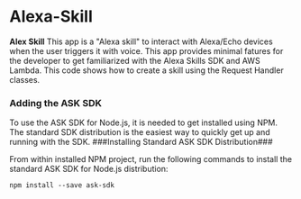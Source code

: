 # Alexa-Skill
**Alex Skill**
This app is a "Alexa skill" to interact with Alexa/Echo devices when the user triggers it with voice. This app provides minimal fatures for the developer to get familiarized with the Alexa Skills SDK and AWS Lambda. This code shows how to create a skill using the Request Handler classes.
### Adding the ASK SDK ###
To use the ASK SDK for Node.js, it is needed to get installed using NPM. The standard SDK distribution is the easiest way to quickly get up and running with the SDK.
###Installing Standard ASK SDK Distribution###

From within installed NPM project, run the following commands to install the standard ASK SDK for Node.js distribution:
```code
npm install --save ask-sdk
```


